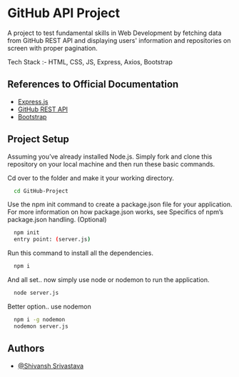 
# GitHub API Project

A project to test fundamental skills in Web Development by fetching data from GitHub REST API and displaying users' information and repositories on screen with proper pagination.

Tech Stack :- HTML, CSS, JS, Express, Axios, Bootstrap

## References to Official Documentation

 - [Express.js](https://expressjs.com/en/starter/installing.html)
 - [GitHub REST API](https://docs.github.com/en/rest?apiVersion=2022-11-28)
 - [Bootstrap](https://getbootstrap.com/docs/5.3/getting-started/introduction/)


## Project Setup

Assuming you’ve already installed Node.js. Simply fork and clone this repository on your local machine and then run these basic commands.

Cd over to the folder and make it your working directory.
```bash
  cd GitHub-Project
```

Use the npm init command to create a package.json file for your application. For more information on how package.json works, see Specifics of npm’s package.json handling. (Optional)
```bash
  npm init
  entry point: (server.js)
```

Run this command to install all the dependencies.
```bash
  npm i
```

And all set.. now simply use node or nodemon to run the application.
```bash
  node server.js
```
Better option.. use nodemon
```bash
  npm i -g nodemon
  nodemon server.js
```

## Authors

- [@Shivansh Srivastava](https://www.linkedin.com/in/shivansh-srivastava-291b0022a/)

